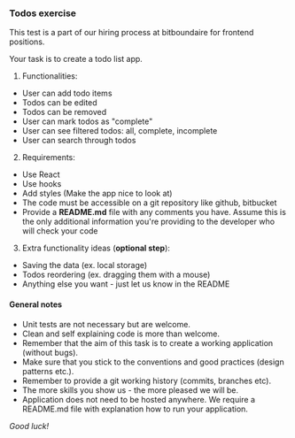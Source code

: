 ### Todos exercise

This test is a part of our hiring process at bitboundaire for frontend positions.

Your task is to create a todo list app.

1. Functionalities:

- User can add todo items
- Todos can be edited
- Todos can be removed
- User can mark todos as "complete"
- User can see filtered todos: all, complete, incomplete
- User can search through todos

2. Requirements:

- Use React
- Use hooks
- Add styles (Make the app nice to look at)
- The code must be accessible on a git repository like github, bitbucket
- Provide a **README.md** file with any comments you have. Assume this is the only additional information you're providing to the developer who will check your code

3. Extra functionality ideas (**optional step**):

- Saving the data (ex. local storage)
- Todos reordering (ex. dragging them with a mouse)
- Anything else you want - just let us know in the README

#### General notes

- Unit tests are not necessary but are welcome.
- Clean and self explaining code is more than welcome.
- Remember that the aim of this task is to create a working application (without bugs).
- Make sure that you stick to the conventions and good practices (design patterns etc.).
- Remember to provide a git working history (commits, branches etc).
- The more skills you show us - the more pleased we will be.
- Application does not need to be hosted anywhere. We require a README.md file with explanation how to run your application.

_Good luck!_
